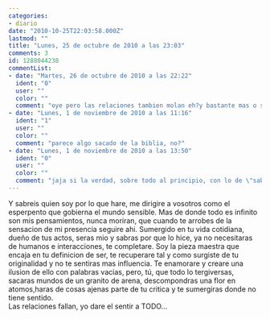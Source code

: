 ```yaml
---
categories:
- diario
date: "2010-10-25T22:03:58.000Z"
lastmod: ""
title: "Lunes, 25 de octubre de 2010 a las 23:03"
comments: 3
id: 1288044238
commentList:
- date: "Martes, 26 de octubre de 2010 a las 22:22"
  ident: "0"
  user: ""
  color: ""
  comment: "oye pero las relaciones tambien molan eh?y bastante mas o sino demuestramelo"
- date: "Lunes, 1 de noviembre de 2010 a las 11:16"
  ident: "1"
  user: ""
  color: ""
  comment: "parece algo sacado de la biblia, no?"
- date: "Lunes, 1 de noviembre de 2010 a las 13:50"
  ident: "0"
  user: ""
  color: ""
  comment: "jaja si la verdad, sobre todo al principio, con lo de \"sabreis quien soy por lo que hare\""
---
```


Y sabreis quien soy por lo que hare, me dirigire a vosotros como el esperpento que gobierna el mundo sensible. Mas de donde todo es infinito son mis pensamientos, nunca moriran, que cuando te arrobes de la sensacion de mi presencia seguire ahi. Sumergido en tu vida cotidiana, dueño de tus actos, seras mio y sabras por que lo hice, ya no necesitaras de humanos e interacciones, te completare. Soy la pieza maestra que encaja en tu definicion de ser, te recuperare tal y como surgiste de tu originalidad y no te sentiras mas influencia. Te enamorare y creare una ilusion de ello con palabras vacias, pero, tú, que todo lo tergiversas, sacaras mundos de un granito de arena, descompondras una flor en atomos,haras de cosas ajenas parte de tu critica y te sumergiras donde no tiene sentido.   
Las relaciones fallan, yo dare el sentir a TODO...